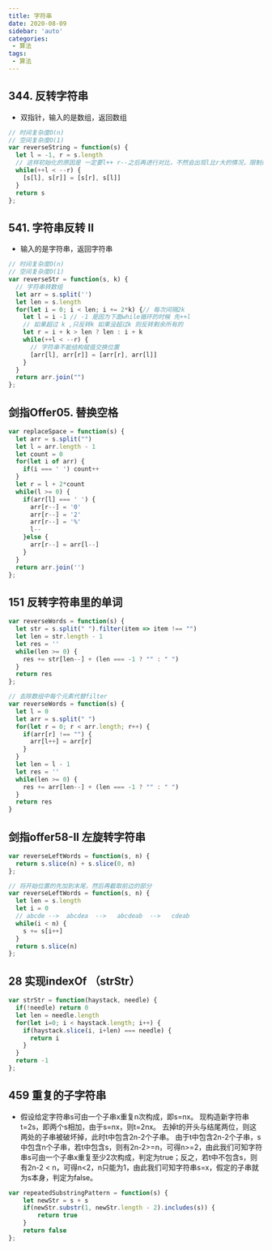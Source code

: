 ```yaml
---
title: 字符串
date: 2020-08-09
sidebar: 'auto'
categories:
 - 算法
tags:
 - 算法
---
```


##  344. 反转字符串
- 双指针，输入的是数组，返回数组
```js
// 时间复杂度O(n)
// 空间复杂度O(1)
var reverseString = function(s) {
  let l = -1, r = s.length
  // 这样初始化的原因是 一定要l++ r--之后再进行对比，不然会出现l比r大的情况，限制条件失效
  while(++l < --r) {
    [s[l], s[r]] = [s[r], s[l]]
  }
  return s
};
```

##  541. 字符串反转 II
- 输入的是字符串，返回字符串
```js
// 时间复杂度O(n)
// 空间复杂度O(1)
var reverseStr = function(s, k) {
  // 字符串转数组
  let arr = s.split('')
  let len = s.length 
  for(let i = 0; i < len; i += 2*k) {// 每次间隔2k
    let l = i -1 // -1 是因为下面while循环的时候 先++l
    // 如果超过 k ,只反转k 如果没超过k 则反转剩余所有的
    let r = i + k > len ? len : i + k
    while(++l < --r) {
      // 字符串不能结构赋值交换位置
      [arr[l], arr[r]] = [arr[r], arr[l]]
    }
  }
  return arr.join("")
};
```

##  剑指Offer05. 替换空格
```js
var replaceSpace = function(s) {
  let arr = s.split("")
  let l = arr.length - 1
  let count = 0
  for(let i of arr) {
    if(i === ' ') count++
  }
  let r = l + 2*count
  while(l >= 0) {
    if(arr[l] === ' ') {
      arr[r--] = '0'
      arr[r--] = '2'
      arr[r--] = '%'
      l--
    }else {
      arr[r--] = arr[l--]
    }
  }
  return arr.join('')
};
```

##  151 反转字符串里的单词
```js
var reverseWords = function(s) {
  let str = s.split(" ").filter(item => item !== "")
  let len = str.length - 1
  let res = ''
  while(len >= 0) {
    res += str[len--] + (len === -1 ? "" : " ")
  }
  return res
};

// 去除数组中每个元素代替filter
var reverseWords = function(s) {
  let l = 0
  let arr = s.split(" ")
  for(let r = 0; r < arr.length; r++) {
    if(arr[r] !== "") {
      arr[l++] = arr[r]
    }
  }
  let len = l - 1
  let res = ''
  while(len >= 0) {
    res += arr[len--] + (len === -1 ? "" : " ")
  }
  return res
}
```

##  剑指offer58-II 左旋转字符串
```js
var reverseLeftWords = function(s, n) {
  return s.slice(n) + s.slice(0, n)
};

// 将开始位置的先加到末尾，然后再截取前边的部分
var reverseLeftWords = function(s, n) {
  let len = s.length 
  let i = 0
  // abcde -->  abcdea  -->   abcdeab  -->   cdeab
  while(i < n) {
    s += s[i++]
  }
  return s.slice(n)
};
```

##  28 实现indexOf （strStr）
```js
var strStr = function(haystack, needle) {
  if(!needle) return 0
  let len = needle.length 
  for(let i=0; i < haystack.length; i++) {
    if(haystack.slice(i, i+len) === needle) {
      return i
    }
  }
  return -1
};
```

##  459 重复的子字符串
- 假设给定字符串s可由一个子串x重复n次构成，即s=nx。 现构造新字符串t=2s，即两个s相加，由于s=nx，则t=2nx。 去掉t的开头与结尾两位，则这两处的子串被破坏掉，此时t中包含2n-2个子串。 由于t中包含2n-2个子串，s中包含n个子串，若t中包含s，则有2n-2>=n，可得n>=2，由此我们可知字符串s可由一个子串x重复至少2次构成，判定为true；反之，若t中不包含s，则有2n-2 < n，可得n<2，n只能为1，由此我们可知字符串s=x，假定的子串就为s本身，判定为false。
```js
var repeatedSubstringPattern = function(s) {
    let newStr = s + s
    if(newStr.substr(1, newStr.length - 2).includes(s)) {
        return true
    }
    return false
};
```